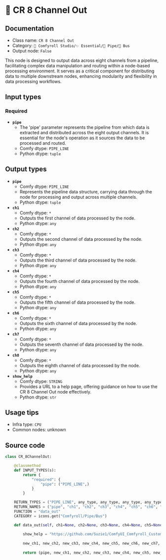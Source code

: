 # 🚌 CR 8 Channel Out
## Documentation
- Class name: `CR 8 Channel Out`
- Category: `🧩 Comfyroll Studio/✨ Essential/🎷 Pipe/🚌 Bus`
- Output node: `False`

This node is designed to output data across eight channels from a pipeline, facilitating complex data manipulation and routing within a node-based processing environment. It serves as a critical component for distributing data to multiple downstream nodes, enhancing modularity and flexibility in data processing workflows.
## Input types
### Required
- **`pipe`**
    - The 'pipe' parameter represents the pipeline from which data is extracted and distributed across the eight output channels. It is essential for the node's operation as it sources the data to be processed and routed.
    - Comfy dtype: `PIPE_LINE`
    - Python dtype: `tuple`
## Output types
- **`pipe`**
    - Comfy dtype: `PIPE_LINE`
    - Represents the pipeline data structure, carrying data through the node for processing and output across multiple channels.
    - Python dtype: `tuple`
- **`ch1`**
    - Comfy dtype: `*`
    - Outputs the first channel of data processed by the node.
    - Python dtype: `any`
- **`ch2`**
    - Comfy dtype: `*`
    - Outputs the second channel of data processed by the node.
    - Python dtype: `any`
- **`ch3`**
    - Comfy dtype: `*`
    - Outputs the third channel of data processed by the node.
    - Python dtype: `any`
- **`ch4`**
    - Comfy dtype: `*`
    - Outputs the fourth channel of data processed by the node.
    - Python dtype: `any`
- **`ch5`**
    - Comfy dtype: `*`
    - Outputs the fifth channel of data processed by the node.
    - Python dtype: `any`
- **`ch6`**
    - Comfy dtype: `*`
    - Outputs the sixth channel of data processed by the node.
    - Python dtype: `any`
- **`ch7`**
    - Comfy dtype: `*`
    - Outputs the seventh channel of data processed by the node.
    - Python dtype: `any`
- **`ch8`**
    - Comfy dtype: `*`
    - Outputs the eighth channel of data processed by the node.
    - Python dtype: `any`
- **`show_help`**
    - Comfy dtype: `STRING`
    - Provides a URL to a help page, offering guidance on how to use the CR 8 Channel Out node effectively.
    - Python dtype: `str`
## Usage tips
- Infra type: `CPU`
- Common nodes: unknown


## Source code
```python
class CR_8ChannelOut:

    @classmethod
    def INPUT_TYPES(s):
        return {
            "required": {
                "pipe": ("PIPE_LINE",)
            }
        }

    RETURN_TYPES = ("PIPE_LINE", any_type, any_type, any_type, any_type, any_type, any_type, any_type, any_type, "STRING", )
    RETURN_NAMES = ("pipe", "ch1", "ch2", "ch3", "ch4", "ch5", "ch6", "ch7", "ch8", "show_help", )
    FUNCTION = "data_out"
    CATEGORY = icons.get("Comfyroll/Pipe/Bus")

    def data_out(self, ch1=None, ch2=None, ch3=None, ch4=None, ch5=None, ch6=None, ch7=None, ch8=None, pipe=None):
        
        show_help = "https://github.com/Suzie1/ComfyUI_Comfyroll_CustomNodes/wiki/Pipe-Nodes#cr-8-channel-out"
            
        new_ch1, new_ch2, new_ch3, new_ch4, new_ch5, new_ch6, new_ch7, new_ch8 = pipe
        
        return (pipe, new_ch1, new_ch2, new_ch3, new_ch4, new_ch5, new_ch6, new_ch7, new_ch8, show_help, ) 

```

